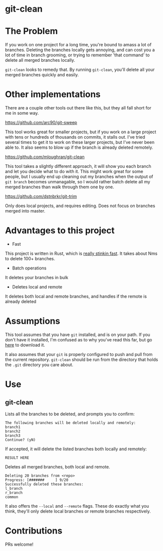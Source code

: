 git-clean
===========
# The Problem
If you work on one project for a long time, you're bound to amass a lot of
branches.  Deleting the branches locally gets annoying, and can cost you a lot
of time in branch grooming, or trying to remember 'that command' to delete all
merged branches locally.

`git-clean` looks to remedy that. By running `git-clean`, you'll delete all
your merged branches quickly and easily.

# Other implementations
There are a couple other tools out there like this, but they all fall short for
me in some way.

https://github.com/arc90/git-sweep

This tool works great for smaller projects, but if you work on a large project
with tens or hundreds of thousands on commits, it stalls out. I've tried
several times to get it to work on these larger projects, but I've never been
able to. It also seems to blow up if the branch is already deleted remotely.

https://github.com/mloughran/git-clean

This tool takes a slightly different approach, it will show you each branch and
let you decide what to do with it. This might work great for some people, but I
usually end up cleaning out my branches when the output of `git branch` becomes
unmanagable, so I would rather batch delete all my merged branches than walk
through them one by one.

https://github.com/dstnbrkr/git-trim

Only does local projects, and requires editing. Does not focus on branches
merged into master.

# Advantages to this project
- Fast

This project is written in Rust, which is [really stinkin fast](). It takes
about Nms to delete 100+ branches.

- Batch operations

It deletes your branches in bulk

- Deletes local and remote

It deletes both local and remote branches, and handles if the remote is already
deleted

# Assumptions
This tool assumes that you have `git` installed, and is on your path. If you
don't have it installed, I'm confused as to why you've read this far, but go
[here]() to download it.

It also assumes that your `git` is properly configured to push and pull from
the current repository. `git-clean` should be run from the directory that
holds the `.git` directory you care about.

# Use
## git-clean
Lists all the branches to be deleted, and prompts you to confirm:
```
The following branches will be deleted locally and remotely:
branch1
branch2
branch3
Continue? (yN)
```

If accepted, it will delete the listed branches both locally and remotely:
```
RESULT HERE
```

Deletes all merged branches, both local and remote.
```
Deleting 20 branches from <repo>
Progress: [#######     ] 9/20
Successfully deleted these branches:
l_branch
r_branch
common
```

It also offers the `--local` and `--remote` flags. These do exactly what you
think, they'll only delete local branches or remote branches respectively.

# Contributions
PRs welcome!
